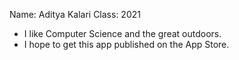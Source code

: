 Name: Aditya Kalari
Class: 2021

- I like Computer Science and the great outdoors.
- I hope to get this app published on the App Store.
